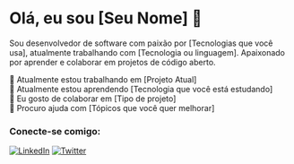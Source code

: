 # Olá, eu sou [Seu Nome] 👋

Sou desenvolvedor de software com paixão por [Tecnologias que você usa], atualmente trabalhando com [Tecnologia ou linguagem]. Apaixonado por aprender e colaborar em projetos de código aberto.

🔭 Atualmente estou trabalhando em [Projeto Atual]  
🌱 Atualmente estou aprendendo [Tecnologia que você está estudando]  
👯 Eu gosto de colaborar em [Tipo de projeto]  
🤔 Procuro ajuda com [Tópicos que você quer melhorar]

### Conecte-se comigo:
[![LinkedIn](https://img.shields.io/badge/LinkedIn-blue?logo=linkedin)](https://www.linkedin.com/in/seunome/)
[![Twitter](https://img.shields.io/badge/Twitter-blue?logo=twitter)](https://twitter.com/seunome)

